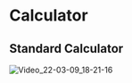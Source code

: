 # Calculator

## Standard Calculator

![Video_22-03-09_18-21-16](https://user-images.githubusercontent.com/67603446/157467083-8058e7bf-f23c-450d-9c91-34842473dc2c.gif)
